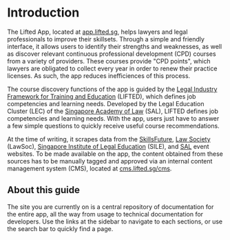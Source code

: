 # Introduction

The Lifted App, located at [app.lifted.sg](https://app.lifted.sg), helps
lawyers and legal professionals to improve their skillsets. Through a simple
and friendly interface, it allows users to identify their strengths and
weaknesses, as well as discover relevant continuous professional development
(CPD) courses from a variety of providers. These courses provide "CPD points",
which lawyers are obligated to collect every year in order to renew their
practice licenses. As such, the app reduces inefficiences of this process.

The course discovery functions of the app is guided by the [Legal Industry
Framework for Training and
Education](https://www.sal.org.sg/Resources-Tools/Legal-Education/LIFTED/Essentials)
(LIFTED), which defines job competencies and learning needs. Developed by the
Legal Education Cluster (LEC) of the [Singapore Academy of
Law](https://www.sal.org.sg) (SAL), LIFTED defines job competencies and
learning needs. With the app, users just have to answer a few simple questions
to quickly receive useful course recommendations.

At the time of writing, it scrapes data from the
[SkillsFuture](https://www.myskillsfuture.sg/content/portal/en/training-exchange/course-landing.html),
[Law Society](http://www.lawsociety.org.sg/) (LawSoc), [Singapore Institute of
Legal Education](https://www.silecpdcentre.sg/calas/) (SILE), and
[SAL](https://www.sal.org.sg/Events/View-All-Events/Date-Desc) event websites.
To be made available on the app, the content obtained from these sources has to
be manually tagged and approved via an internal content management system
(CMS), located at [cms.lifted.sg/cms](https://cms.lifted.sg./cms).

## About this guide

The site you are currently on is a central repository of documentation for the
entire app, all the way from usage to technical documentation for developers.
Use the links at the sidebar to navigate to each sections, or use the search
bar to quickly find a page.
